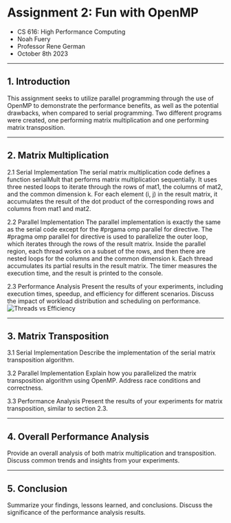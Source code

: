 # Assignment 2: Fun with OpenMP
* CS 616: High Performance Computing
* Noah Fuery
* Professor Rene German
* October 8th 2023

----------------
## 1. Introduction
This assignment seeks to utilize parallel programming through the use of OpenMP to demonstrate the performance benefits, as well as the potential drawbacks, when compared to serial programming. Two different programs were created, one performing matrix multiplication and one performing matrix transposition.

-------------------------
## 2. Matrix Multiplication
2.1 Serial Implementation
   The serial matrix multiplication code defines a function serialMult that performs matrix multiplication sequentially. It uses three nested loops to iterate through the rows of mat1, the columns of mat2, and the common dimension k. For each element (i, j) in the result matrix, it accumulates the result of the dot product of the corresponding rows and columns from mat1 and mat2.

2.2 Parallel Implementation
   The parallel implementation is exactly the same as the serial code except for the #prgama omp parallel for directive. The #pragma omp parallel for directive is used to parallelize the outer loop, which iterates through the rows of the result matrix. Inside the parallel region, each thread works on a subset of the rows, and then there are nested loops for the columns and the common dimension k. Each thread accumulates its partial results in the result matrix. The timer measures the execution time, and the result is printed to the console.

2.3 Performance Analysis
   Present the results of your experiments, including execution times, speedup, and efficiency for different scenarios. Discuss the impact of workload distribution and scheduling on performance.
   ![Threads vs Efficiency](https://github.com/nfuery/cpsc616/tree/main/Assignment2/Assets/multThreadsvsEff.png)

-------------------------
## 3. Matrix Transposition
3.1 Serial Implementation
   Describe the implementation of the serial matrix transposition algorithm.

3.2 Parallel Implementation
   Explain how you parallelized the matrix transposition algorithm using OpenMP. Address race conditions and correctness.

3.3 Performance Analysis
   Present the results of your experiments for matrix transposition, similar to section 2.3.

-------------------------------
## 4. Overall Performance Analysis
Provide an overall analysis of both matrix multiplication and transposition. Discuss common trends and insights from your experiments.

-------------
## 5. Conclusion
Summarize your findings, lessons learned, and conclusions. Discuss the significance of the performance analysis results.